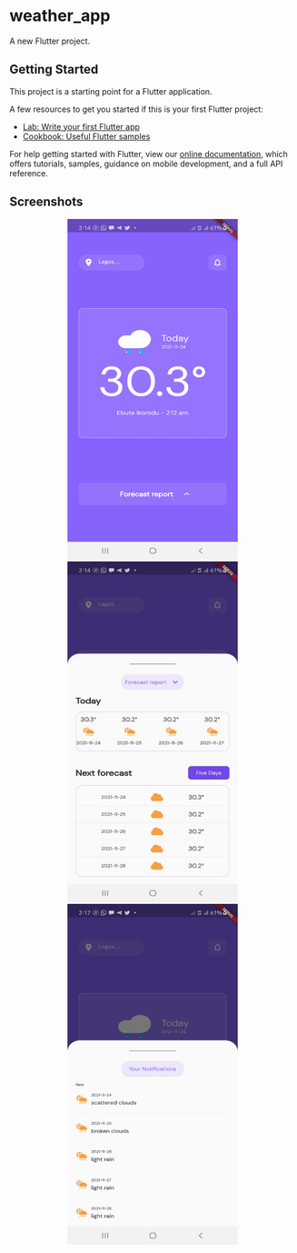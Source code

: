 # weather_app

A new Flutter project.

## Getting Started

This project is a starting point for a Flutter application.

A few resources to get you started if this is your first Flutter project:

- [Lab: Write your first Flutter app](https://flutter.dev/docs/get-started/codelab)
- [Cookbook: Useful Flutter samples](https://flutter.dev/docs/cookbook)

For help getting started with Flutter, view our
[online documentation](https://flutter.dev/docs), which offers tutorials,
samples, guidance on mobile development, and a full API reference.

## Screenshots
<div align="center">
  <img src="/ss/img2.jpeg" width="300px" height="600"/>
  <img src="/ss/img1.jpeg" width="300px" height="600"/>
  <img src="/ss/img3.jpeg" width="300px" height="600"/>
 </div>
  
